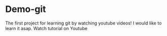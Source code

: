 # Demo-git
The first project for learning git by watching youtube videos!
I would like to learn it asap.
Watch tutorial on Youtube

